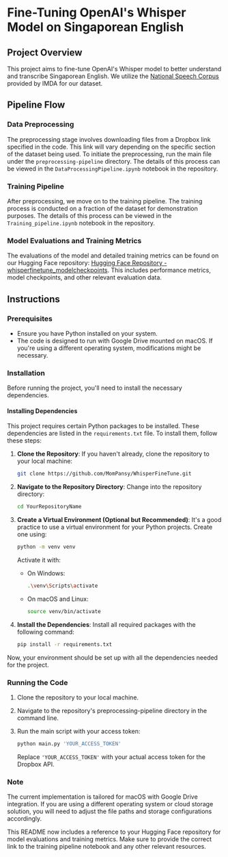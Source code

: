 # Fine-Tuning OpenAI's Whisper Model on Singaporean English

## Project Overview
This project aims to fine-tune OpenAI's Whisper model to better understand and transcribe Singaporean English. We utilize the [National Speech Corpus](https://www.imda.gov.sg/how-we-can-help/national-speech-corpus) provided by IMDA for our dataset.

## Pipeline Flow

### Data Preprocessing
The preprocessing stage involves downloading files from a Dropbox link specified in the code. This link will vary depending on the specific section of the dataset being used. To initiate the preprocessing, run the main file under the `preprocessing-pipeline` directory. The details of this process can be viewed in the `DataProcessingPipeline.ipynb` notebook in the repository. 

### Training Pipeline
After preprocessing, we move on to the training pipeline. The training process is conducted on a fraction of the dataset for demonstration purposes. The details of this process can be viewed in the `Training_pipeline.ipynb` notebook in the repository. 

### Model Evaluations and Training Metrics
The evaluations of the model and detailed training metrics can be found on our Hugging Face repository: [Hugging Face Repository - whisperfinetune_modelcheckpoints](https://huggingface.co/Mompansy/whisperfinetune_modelcheckpoints). This includes performance metrics, model checkpoints, and other relevant evaluation data.

## Instructions

### Prerequisites
- Ensure you have Python installed on your system.
- The code is designed to run with Google Drive mounted on macOS. If you're using a different operating system, modifications might be necessary.

### Installation

Before running the project, you'll need to install the necessary dependencies.

#### Installing Dependencies
This project requires certain Python packages to be installed. These dependencies are listed in the `requirements.txt` file. To install them, follow these steps:

1. **Clone the Repository**:
   If you haven't already, clone the repository to your local machine:

   ```bash
   git clone https://github.com/MomPansy/WhisperFineTune.git
   ```

2. **Navigate to the Repository Directory**:
   Change into the repository directory:

   ```bash
   cd YourRepositoryName
   ```

3. **Create a Virtual Environment (Optional but Recommended)**:
   It's a good practice to use a virtual environment for your Python projects. Create one using:

   ```bash
   python -m venv venv
   ```

   Activate it with:

   - On Windows:
     ```bash
     .\venv\Scripts\activate
     ```
   - On macOS and Linux:
     ```bash
     source venv/bin/activate
     ```

4. **Install the Dependencies**:
   Install all required packages with the following command:

   ```bash
   pip install -r requirements.txt
   ```

Now, your environment should be set up with all the dependencies needed for the project.

### Running the Code
1. Clone the repository to your local machine.
2. Navigate to the repository's preprocessing-pipeline directory in the command line.
3. Run the main script with your access token:

   ```bash
   python main.py 'YOUR_ACCESS_TOKEN'
   ```

   Replace `'YOUR_ACCESS_TOKEN'` with your actual access token for the Dropbox API.

### Note
The current implementation is tailored for macOS with Google Drive integration. If you are using a different operating system or cloud storage solution, you will need to adjust the file paths and storage configurations accordingly.

This README now includes a reference to your Hugging Face repository for model evaluations and training metrics. Make sure to provide the correct link to the training pipeline notebook and any other relevant resources.
